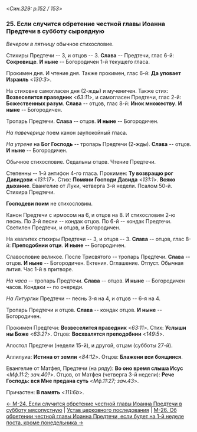 
<*Син.329: p.152 / 153*>

### 25. Если случится обретение честной главы Иоанна Предтечи в субботу сыроядную

*Вечером в пятницу* обычное стихословие. 

Стихиры Предтечи -- 3, и отцов -- 3. 
**Слава** -- Предтечи, глас 6-й: **Сокровище**. 
**И ныне** -- Богородичен 1-й текущего гласа.

Прокимен дня. И чтение дня. 
Также прокимен, глас 6-й: **Да уповает Израиль** <*130:3*>. 

На стиховне самогласен дня (2-жды) и мученичен. 
Также стих: **Возвеселится праведник** <*63:11*>, и самогласен Предтечи, 
глас 2-й: **Божественных разум**.
**Слава** -- отцов, глас 8-й: **Инок множеству**. 
**И ныне** -- Богородичен. 

Тропарь Предтечи. **Слава** -- отцов. **И ныне** -- Богородичен. 

*На павечерице* поем канон заупокойный гласа.

*На утрене* на **Бог Господь** -- тропарь Предтечи (2-жды). 
**Слава** -- отцов. **И ныне** -- Богородичен.

Обычное стихословие. Седальны отцов. Чтение Предтечи. 

Степенны -- 1-й антифон 4-го гласа. 
Прокимен: **Ту возвращю рог Давидови** <*131:17*>.
Стих: **Помяни Господи Давида** <*131:1*>.
**Всяко дыхание**.
Евангелие от Луки, четверга 3-й недели.
Псалом 50-й. Стихира Предтечи.

**Господеви поим** не стихословим. 

Канон Предтечи с ирмосом на 6, и отцов на 8. И стихословим 2-ю песнь. 
По 3-й песни -- кондак отцов. 
По 6-й -- кондак Предтечи. 
Светилен Предтечи, и отцов, и Богородичен.

На хвалитех стихиры Предтечи -- 3, и отцов -- 3. 
**Слава** -- отцов, глас 8-й: **Преподобнии отци**. 
**И ныне** -- Богородичен. 

Славословие великое. После Трисвятого -- тропарь Предтечи. **Слава** -- отцов. 
**И ныне** -- Богородичен. 
Ектения. Оглашение. Отпуст. Обычная лития. Час 1-й в притворе. 

*На часа* -- тропарь Предтечи. **Слава** -- отцов. **И ныне** -- Богородичен часов. 
Кондаки -- по очереди. 

*На Литургии* Предтечи -- песнь 3-я на 4, и отцов -- 6-я на 4.  

Тропарь Предтечи и отцов. **Слава** -- кондак отцов. **И ныне** -- Богородичен. 

Прокимен Предтечи: **Возвеселится праведник** <*63:11*>. 
Стих: **Услыши ны Боже** <*63:2?*>. 
Отцов: **Восхвалятся преподобнии** <*149:5*>. 

Апостол Предтечи (недели 15-й), и другой, отцам (субботы 27-й). 

Аллилуиа: **Истина от земли** <*84:12*>. 
Отцов: **Блажени вси боящиися**. 

Евангелие от Матфея, Предтечи (на ряду): **Во оно время слыша Исус** <*Мф.11:2; зач.40?*>.
Отцов, от Матфея (четверга 3-й недели): **Рече Господь: вся Мне предана суть** <*Мф.11:27; зач.43*>.

Причастен: **В память** <*111:6b*>.

[← М-24. Если случится обретение честной главы Иоанна Предтечи в субботу мясопустную](m_329_024.md)
| [Устав церковного последования](README.md)
| [М-26. Об обретении честной главы Иоанна Предтечи, если будет на 1-й неделе поста, кроме понедельника →](m_329_026.md)
